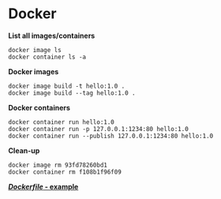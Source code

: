 # Docker

**List all images/containers**

```
docker image ls
docker container ls -a
```

**Docker images**

```
docker image build -t hello:1.0 .
docker image build --tag hello:1.0 .
```

**Docker containers**

```
docker container run hello:1.0
docker container run -p 127.0.0.1:1234:80 hello:1.0
docker container run --publish 127.0.0.1:1234:80 hello:1.0
```

**Clean-up**

```
docker image rm 93fd78260bd1
docker container rm f108b1f96f09
```

[***Dockerfile* - example**](Dockerfile)
